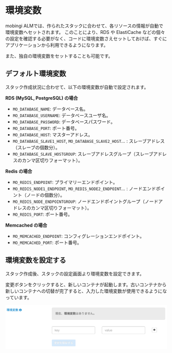 # 環境変数

mobingi ALMでは、作られたスタックに合わせて、各リソースの情報が自動で環境変数へセットされます。 このことにより、RDS や ElastiCache などの個々の設定を確認する必要がなく、コードに環境変数さえセットしておけば、すぐにアプリケーションから利用できるようになります。

また、独自の環境変数をセットすることも可能です。

## デフォルト環境変数

スタック作成状況に合わせて、以下の環境変数が自動で設定されます。

**RDS \(MySQL, PostgreSQL\) の場合**

* `MO_DATABASE_NAME`: データベース名。
* `MO_DATABASE_USERNAME`: データベースユーザ名。
* `MO_DATABASE_PASSWORD`: データベースパスワード。
* `MO_DATABASE_PORT`: ポート番号。
* `MO_DATABASE_HOST`: マスターアドレス。
* `MO_DATABASE_SLAVE1_HOST`, `MO_DATABASE_SLAVE2_HOST`... : スレーブアドレス（スレーブの個数分）。
* `MO_DATABASE_SLAVE_HOSTGROUP`: スレーブアドレスグループ（スレーブアドレスのカンマ区切りフォーマット）。

**Redis の場合**

* `MO_REDIS_ENDPOINT`: プライマリーエンドポイント。
* `MO_REDIS_NODE1_ENDPOINT`, `MO_REDIS_NODE2_ENDPOINT`... : ノードエンドポイント（ノードの個数分）。
* `MO_REDIS_NODE_ENDPOINTGROUP`: ノードエンドポイントグループ（ノードアドレスのカンマ区切りフォーマット）。
* `MO_REDIS_PORT`: ポート番号。

**Memcached の場合**

* `MO_MEMCACHED_ENDPOINT`: コンフィグレーションエンドポイント。
* `MO_MEMCACHED_PORT`: ポート番号。

## 環境変数を設定する

スタック作成後、スタックの設定画面より環境変数を設定できます。

変更ボタンをクリックすると、新しいコンテナが起動します。古いコンテナから新しいコンテナへの切替が完了すると、入力した環境変数が使用できるようになっています。

![](../../.gitbook/assets/environment-variablesjp.png)

